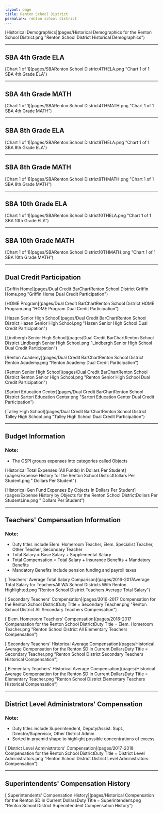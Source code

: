 ```yaml
---
layout: page
title: Renton School District
permalink: renton school district
---
```



[Historical Demographics](pages/Historical Demographics for the Renton School District.png "Renton School District Historical Demographics")

___

## SBA 4th Grade ELA

[Chart 1 of 1](pages/SBARenton School District4THELA.png "Chart 1 of 1 SBA 4th Grade ELA")


___

## SBA 4th Grade MATH

[Chart 1 of 1](pages/SBARenton School District4THMATH.png "Chart 1 of 1 SBA 4th Grade MATH")


___

## SBA 8th Grade ELA

[Chart 1 of 1](pages/SBARenton School District8THELA.png "Chart 1 of 1 SBA 8th Grade ELA")


___

## SBA 8th Grade MATH

[Chart 1 of 1](pages/SBARenton School District8THMATH.png "Chart 1 of 1 SBA 8th Grade MATH")


___

## SBA 10th Grade ELA

[Chart 1 of 1](pages/SBARenton School District10THELA.png "Chart 1 of 1 SBA 10th Grade ELA")


___

## SBA 10th Grade MATH

[Chart 1 of 1](pages/SBARenton School District10THMATH.png "Chart 1 of 1 SBA 10th Grade MATH")


___

## Dual Credit Participation

[Griffin Home](pages/Dual Credit BarChartRenton School District Griffin Home.png "Griffin Home Dual Credit Participation")

[HOME Program](pages/Dual Credit BarChartRenton School District HOME Program.png "HOME Program Dual Credit Participation")

[Hazen Senior High School](pages/Dual Credit BarChartRenton School District Hazen Senior High School.png "Hazen Senior High School Dual Credit Participation")

[Lindbergh Senior High School](pages/Dual Credit BarChartRenton School District Lindbergh Senior High School.png "Lindbergh Senior High School Dual Credit Participation")

[Renton Academy](pages/Dual Credit BarChartRenton School District Renton Academy.png "Renton Academy Dual Credit Participation")

[Renton Senior High School](pages/Dual Credit BarChartRenton School District Renton Senior High School.png "Renton Senior High School Dual Credit Participation")

[Sartori Education Center](pages/Dual Credit BarChartRenton School District Sartori Education Center.png "Sartori Education Center Dual Credit Participation")

[Talley High School](pages/Dual Credit BarChartRenton School District Talley High School.png "Talley High School Dual Credit Participation")


___

## Budget Information
### Note:
- The OSPI groups expenses into categories called Objects

[Historical Total Expenses (All Funds) In Dollars Per Student](pages/Expense History for the Renton School DistrictDollars Per Student.png " Dollars Per Student")

[Historical Gen Fund Expenses By Objects In Dollars Per Student](pages/Expense History by Objects for the Renton School DistrictDollars Per StudentLine.png " Dollars Per Student")


___

## Teachers' Compensation Information
### Note:
- Duty titles include Elem. Homeroom Teacher, Elem. Specialist Teacher, Other Teacher, Secondary Teacher
- Total Salary = Base Salary + Supplemental Salary
- Total Compensation = Total Salary + Insurance Benefits + Mandatory Benefits
- Mandatory Benefits include pension funding and payroll taxes

[ Teachers' Average Total Salary Comparison](pages/2016-2017Average Total Salary for TeachersAll WA School Districts With Renton Highlighted.png "Renton School District Teachers Average Total Salary")

[ Secondary Teachers' Compensation](pages/2016-2017 Compensation for the Renton School DistrictDuty Title = Secondary Teacher.png "Renton School District All Secondary Teachers Compensation")

[ Elem. Homeroom Teachers' Compensation](pages/2016-2017 Compensation for the Renton School DistrictDuty Title = Elem. Homeroom Teacher.png "Renton School District All Elementary Teachers Compensation")

[ Secondary Teachers' Historical Average Compensation](pages/Historical Average Compensation for the Renton SD in Current DollarsDuty Title = Secondary Teacher.png "Renton School District Secondary Teachers Historical Compensation")

[ Elementary Teachers' Historical Average Compensation](pages/Historical Average Compensation for the Renton SD in Current DollarsDuty Title = Elementary Teacher.png "Renton School District Elementary Teachers Historical Compensation")


___

## District Level Administrators' Compensation

### Note:
- Duty titles include Superintendent, Deputy/Assist. Supt., Director/Supervisor, Other District Admin.
- Sorted in pryamid shape to highlight possible concentrations of excess.

[ District Level Administrators' Compensation](pages/2017-2018 Compensation for the Renton School DistrictDuty Title = District Level Administrators.png "Renton School District District Level Administrators Compensation")


___

## Superintendents' Compensation History

[ Superintendents' Compensation History](pages/Historical Compensation for the Renton SD in Current DollarsDuty Title = Superintendent.png "Renton School District Superintendent Compensation History")

